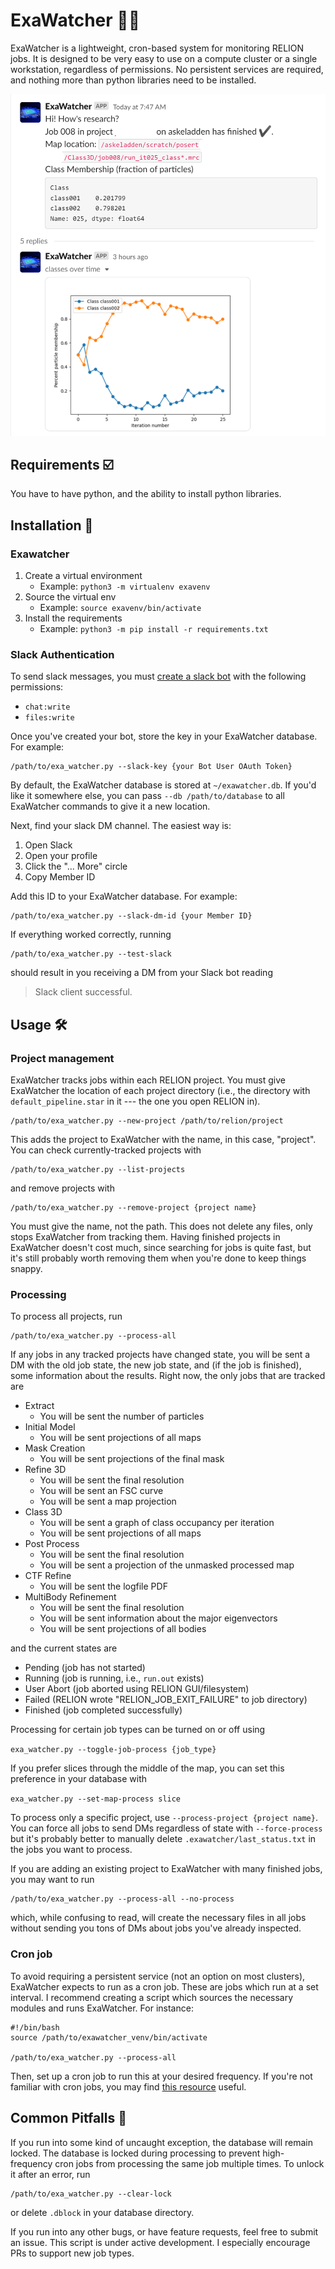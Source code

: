 # ExaWatcher 💾👀

ExaWatcher is a lightweight, cron-based system for monitoring RELION jobs. It is designed to be very easy to use on a compute cluster or a single workstation, regardless of permissions. No persistent services are required, and nothing more than python libraries need to be installed.

![A screenshot of a 3D Class job processed with ExaWatcher](img/3d-class.png)

## Requirements ☑️
You have to have python, and the ability to install python libraries.

## Installation 👷

### Exawatcher
 1. Create a virtual environment
    - Example: `python3 -m virtualenv exavenv`
 2. Source the virtual env
    - Example: `source exavenv/bin/activate`
 3. Install the requirements
    - Example: `python3 -m pip install -r requirements.txt`

### Slack Authentication
To send slack messages, you must [create a slack bot](https://slack.com/help/articles/115005265703-Create-a-bot-for-your-workspace) with the following permissions:
 - `chat:write`
 - `files:write`

Once you've created your bot, store the key in your ExaWatcher database. For example:
```
/path/to/exa_watcher.py --slack-key {your Bot User OAuth Token}
```

By default, the ExaWatcher database is stored at `~/exawatcher.db`. If you'd like
it somewhere else, you can pass `--db /path/to/database` to all ExaWatcher commands
to give it a new location.

Next, find your slack DM channel. The easiest way is: 
 1. Open Slack
 2. Open your profile
 3. Click the "... More" circle
 4. Copy Member ID

Add this ID to your ExaWatcher database. For example:
```
/path/to/exa_watcher.py --slack-dm-id {your Member ID}
```

If everything worked correctly, running
```
/path/to/exa_watcher.py --test-slack
```
should result in you receiving a DM from your Slack bot reading
> Slack client successful.

## Usage 🛠️

### Project management
ExaWatcher tracks jobs within each RELION project. You must give ExaWatcher the location
of each project directory (i.e., the directory with `default_pipeline.star` in it --- the one you open RELION in).

```
/path/to/exa_watcher.py --new-project /path/to/relion/project
```

This adds the project to ExaWatcher with the name, in this case, "project". You can check
currently-tracked projects with

```
/path/to/exa_watcher.py --list-projects
```
and remove projects with
```
/path/to/exa_watcher.py --remove-project {project name}
```

You must give the name, not the path. This does not delete any files,
only stops ExaWatcher from tracking them. Having finished projects in
ExaWatcher doesn't cost much, since searching for jobs is quite fast, but
it's still probably worth removing them when you're done to keep things snappy.

### Processing
To process all projects, run
```
/path/to/exa_watcher.py --process-all
```
If any jobs in any tracked projects have changed state, you will be sent a DM
with the old job state, the new job state, and (if the job is finished), some
information about the results. Right now, the only jobs that are tracked are

 - Extract
   - You will be sent the number of particles
 - Initial Model
   - You will be sent projections of all maps
 - Mask Creation
   - You will be sent projections of the final mask
 - Refine 3D
   - You will be sent the final resolution
   - You will be sent an FSC curve
   - You will be sent a map projection
 - Class 3D
   - You will be sent a graph of class occupancy per iteration
   - You will be sent projections of all maps
 - Post Process
   - You will be sent the final resolution
   - You will be sent a projection of the unmasked processed map
 - CTF Refine
   - You will be sent the logfile PDF
 - MultiBody Refinement
   - You will be sent the final resolution
   - You will be sent information about the major eigenvectors
   - You will be sent projections of all bodies

and the current states are

 - Pending (job has not started)
 - Running (job is running, i.e., `run.out` exists)
 - User Abort (job aborted using RELION GUI/filesystem)
 - Failed (RELION wrote "RELION_JOB_EXIT_FAILURE" to job directory)
 - Finished (job completed successfully)

Processing for certain job types can be turned on or off using

`exa_watcher.py --toggle-job-process {job_type}`

If you prefer slices through the middle of the map, you can set this preference
in your database with

`exa_watcher.py --set-map-process slice`

To process only a specific project, use `--process-project {project name}`. You can
force all jobs to send DMs regardless of state with
`--force-process` but it's probably better to manually
delete `.exawatcher/last_status.txt` in the jobs you want to process.

If you are adding an existing project to ExaWatcher with many finished jobs,
you may want to run 
```
/path/to/exa_watcher.py --process-all --no-process
```
which, while confusing to read, will create the necessary files in all jobs without
sending you tons of DMs about jobs you've already inspected.

### Cron job
To avoid requiring a persistent service (not an option on most clusters), ExaWatcher
expects to run as a cron job. These are jobs which run at a set interval. I recommend
creating a script which sources the necessary modules and runs ExaWatcher. For instance:

```
#!/bin/bash
source /path/to/exawatcher_venv/bin/activate

/path/to/exa_watcher.py --process-all
```

Then, set up a cron job to run this at your desired frequency. If you're not familiar
with cron jobs, you may find [this resource](https://crontab.guru/) useful.

## Common Pitfalls 🐛
If you run into some kind of uncaught exception, the database will remain locked.
The database is locked during processing to prevent high-frequency cron jobs
from processing the same job multiple times. To unlock it after an error, run
```
/path/to/exa_watcher.py --clear-lock
```
or delete `.dblock` in your database directory.

If you run into any other bugs, or have feature requests, feel free to submit an issue.
This script is under active development. I especially encourage PRs to support new
job types.